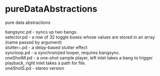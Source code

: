 # pureDataAbstractions
pure data abstractions 

bangsync.pd - syncs up two bangs. <br>
selector.pd - a row of 32 toggle boxes whose values are stored in an array (name passed by argument) <br>
stutter~.pd - a delay-based stutter effect <br>
syncloop.pd - a synchronized looper, requires bangsync. <br>
oneShotM.pd - a one-shot sample player, left inlet takes a bang to trigger playback, right inlet takes a path for file. <br>
oneShotS.pd - stereo version <br>

